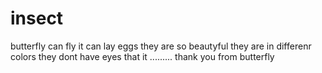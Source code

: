 # insect
butterfly can fly
it can lay eggs
they are so beautyful
they are in differenr colors
they dont have eyes
that it .........
thank you from butterfly
